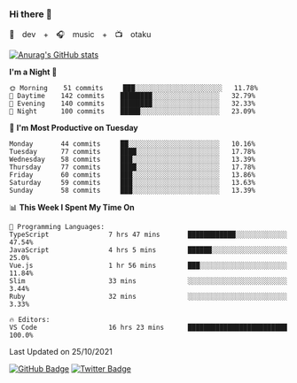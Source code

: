 ### Hi there 👋

🚀　dev　+　🎧　music　+　📺　otaku


[![Anurag's GitHub stats](https://github-readme-stats.vercel.app/api?username=koheitasaka&count_private=true&show_icons=true&theme=monokai)](https://github.com/koheitasaka/github-readme-stats)

<!--START_SECTION:waka-->
**I'm a Night 🦉** 

```text
🌞 Morning    51 commits     ███░░░░░░░░░░░░░░░░░░░░░░   11.78% 
🌆 Daytime    142 commits    ████████░░░░░░░░░░░░░░░░░   32.79% 
🌃 Evening    140 commits    ████████░░░░░░░░░░░░░░░░░   32.33% 
🌙 Night      100 commits    █████░░░░░░░░░░░░░░░░░░░░   23.09%

```
📅 **I'm Most Productive on Tuesday** 

```text
Monday       44 commits     ██░░░░░░░░░░░░░░░░░░░░░░░   10.16% 
Tuesday      77 commits     ████░░░░░░░░░░░░░░░░░░░░░   17.78% 
Wednesday    58 commits     ███░░░░░░░░░░░░░░░░░░░░░░   13.39% 
Thursday     77 commits     ████░░░░░░░░░░░░░░░░░░░░░   17.78% 
Friday       60 commits     ███░░░░░░░░░░░░░░░░░░░░░░   13.86% 
Saturday     59 commits     ███░░░░░░░░░░░░░░░░░░░░░░   13.63% 
Sunday       58 commits     ███░░░░░░░░░░░░░░░░░░░░░░   13.39%

```


📊 **This Week I Spent My Time On** 

```text
💬 Programming Languages: 
TypeScript               7 hrs 47 mins       ████████████░░░░░░░░░░░░░   47.54% 
JavaScript               4 hrs 5 mins        ██████░░░░░░░░░░░░░░░░░░░   25.0% 
Vue.js                   1 hr 56 mins        ███░░░░░░░░░░░░░░░░░░░░░░   11.84% 
Slim                     33 mins             ░░░░░░░░░░░░░░░░░░░░░░░░░   3.44% 
Ruby                     32 mins             ░░░░░░░░░░░░░░░░░░░░░░░░░   3.33%

🔥 Editors: 
VS Code                  16 hrs 23 mins      █████████████████████████   100.0%

```


 Last Updated on 25/10/2021
<!--END_SECTION:waka-->

[![GitHub Badge](https://img.shields.io/badge/GitHub-100000?style=for-the-badge&logo=github&logoColor=white)](https://github.com/koheitasaka)
[![Twitter Badge](https://img.shields.io/badge/Twitter-1DA1F2?style=for-the-badge&logo=twitter&logoColor=white)](https://twitter.com/sleep_asleep_)
